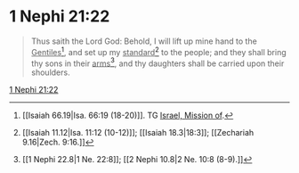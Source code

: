 # 1 Nephi 21:22

> Thus saith the Lord God: Behold, I will lift up mine hand to the <u>Gentiles</u>[^a], and set up my <u>standard</u>[^b] to the people; and they shall bring thy sons in their <u>arms</u>[^c], and thy daughters shall be carried upon their shoulders.

[1 Nephi 21:22](https://www.churchofjesuschrist.org/study/scriptures/bofm/1-ne/21?lang=eng&id=p22#p22)


[^a]: [[Isaiah 66.19|Isa. 66:19 (18-20)]]. TG [Israel, Mission of](https://www.churchofjesuschrist.org/study/scriptures/tg/israel-mission-of?lang=eng).
[^b]: [[Isaiah 11.12|Isa. 11:12 (10-12)]]; [[Isaiah 18.3|18:3]]; [[Zechariah 9.16|Zech. 9:16.]]
[^c]: [[1 Nephi 22.8|1 Ne. 22:8]]; [[2 Nephi 10.8|2 Ne. 10:8 (8-9).]]
